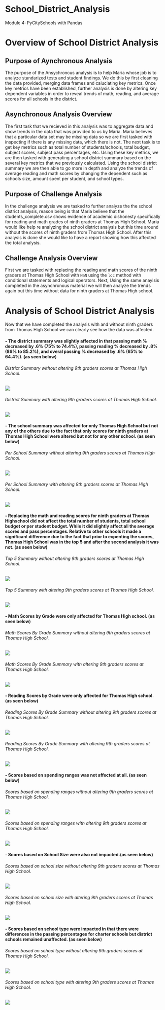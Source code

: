 # School_District_Analysis
Module 4: PyCitySchools with Pandas

# Overview of School District Analysis

## Purpose of Aynchronous Analysis
The purpose of the Ansychronous analysis is to help Maria whose job is to analyze standarized tests and student findings. We do this by first cleaning the data provided, merging data frames and caluclating key metrics. Once key metrics have been established, further analysis is done by altering key dependent variables in order to reveal trends of math, reading, and average scores for all schools in the district.

## Asynchronous Analysis Overview
The first task that we recieved in this analysis was to aggregate data and show trends in the data that was provided to us by Maria. Maria believes that a particular data set may be missing data so we are first tasked with inspecting if there is any missing data, which there is not. The next task is to get key metrics such as total number of students/schools, total budget, subject scores, subject pass percentages, etc. Using these key metrics, we are then tasked with generating a school district summary based on the several key metrics that we previously calculated. Using the school district summary we are then able to go more in depth and analyze the trends of average reading and math scores by changing the dependent such as schools size, amount spent per student, and school types.

## Purpose of Challenge Analysis
In the challenge analysis we are tasked to further analyze the the school district analysis, reason being is that Maria believe that the students_complete.csv shows evidence of academic dishonesty specifically for reading and math grades of ninth graders at Thomas High School. Maria would like help re analyzing the school district analysis but this time around without the scores of ninth graders from Thomas High School. After this analysis is done she would like to have a report showing how this affected the total analysis. 

## Challenge Analysis Overview

First we are tasked with replacing the reading and math scores of the ninth graders at Thomas High School with `NaN` using the `loc` method with conditional statements and logical operators. Next, Using the same anaylsis completed in the asynchronous material we will then analyze the trends again but this time without data for ninth graders at Thomas High school.


# Analysis of School District Analysis
 
Now that we have completed the analysis with and without ninth graders from Thomas High School we can clearly see how the data was affected. 

#### - The district summary was slightly affected in that passing math % decreased by .6% (75% to 74.4%), passing reading % decreased by .8% (86% to 85.2%), and overal passing % decreased by .6% (65% to 64.4%). (as seen below)

###### District Summary without altering 9th graders scores at Thomas High School.

![](Resources/District_Summary/1st_Analysis.png) 

###### District Summary with altering 9th graders scores at Thomas High School.

![](Resources/District_Summary/2nd_Analysis.png) 

#### - The school summary was affected for only Thomas High School but not any of the others due to the fact that only scores for ninth graders at Thomas High School were altered but not for any other school. (as seen below)

###### Per School Summary without altering 9th graders scores at Thomas High School.

![](Resources/Per_School_Summary/1st_Analysis.png) 

###### Per School Summary with altering 9th graders scores at Thomas High School.

![](Resources/Per_School_Summary/2nd_Analysis.png) 

#### - Replacing the math and reading scores for ninth graders at Thomas Highschool did not affect the total number of students, total school budget or per student budget. While it did slightly affect all the average scores and pass percentages. Relative to other schools it made a significant difference due to the fact that prior to expenting the scores, Thomas High School was in the top 5 and after the second analysis it was not. (as seen below)

###### Top 5 Summary without altering 9th graders scores at Thomas High School.

![](Resources/Top_5/1st_Analysis.png) 

###### Top 5 Summary with altering 9th graders scores at Thomas High School.

![](Resources/Top_5/2nd_Analysis.png) 

#### - Math Scores by Grade were only affected for Thomas High school. (as seen below)

###### Math Scores By Grade Summary without altering 9th graders scores at Thomas High School.

![](Resources/Math_Scores_By_Grade/1st_Analysis.png) 

###### Math Scores By Grade Summary with altering 9th graders scores at Thomas High School.

![](Resources/Math_Scores_By_Grade/2nd_Analysis.png) 

#### - Reading Scores by Grade were only affected for Thomas High school. (as seen below)

###### Reading Scores By Grade Summary without altering 9th graders scores at Thomas High School.

![](Resources/Reading_Scores_By_Grade/1st_Analysis.png) 

###### Reading Scores By Grade Summary with altering 9th graders scores at Thomas High School.

![](Resources/Reading_Scores_By_Grade/2nd_Analysis.png) 

#### - Scores based on spending ranges was not affected at all. (as seen below)

###### Scores based on spending ranges without altering 9th graders scores at Thomas High School.

![](Resources/Scores_By_School_Spending/1st_Analysis.png) 

###### Scores based on spending ranges with altering 9th graders scores at Thomas High School.

![](Resources/Scores_By_School_Spending/2nd_Analysis.png) 

#### - Scores based on School Size were also not impacted.(as seen below)

###### Scores based on school size without altering 9th graders scores at Thomas High School.

![](Resources/Scores_By_School_Size/1st_Analysis.png) 

###### Scores based on school size with altering 9th graders scores at Thomas High School.

![](Resources/Scores_By_School_Size/2nd_Analysis.png) 

#### - Scores based on school type were impacted in that there were differences in the passing percentages for charter schools but district schools remained unaffected. (as seen below)

###### Scores based on school type without altering 9th graders scores at Thomas High School.

![](Resources/Scores_By_school_Type/1st_Analysis.png) 

###### Scores based on school type with altering 9th graders scores at Thomas High School.

![](Resources/Scores_By_school_Type/2nd_Analysis.png) 
